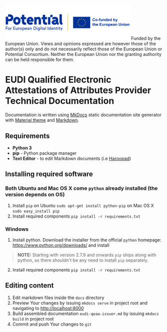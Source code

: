<img src="docs/potential_logo.png" alt="Potential. For European Digital Identity. Co-funded by the European Union."  style="width: 400px;"/>
Funded by the European Union. Views and opinions expressed are however those of the author(s) only and do not
necessarily reflect those of the European Union or Potential Consortium. Neither the European Union nor the granting
authority can be held responsible for them.

# EUDI Qualified Electronic Attestations of Attributes Provider Technical Documentation

Documentation is written using [MkDocs](http://www.mkdocs.org/) static documentation site generator
with [Material theme](https://squidfunk.github.io/mkdocs-material/)
and [Markdown](https://daringfireball.net/projects/markdown/).

## Requirements

* **Python 3**
* **pip** - Python package manager
* **Text Editor** - to edit Markdown documents (i.e [Haroopad](http://pad.haroopress.com/#))

## Installing required software

### Both Ubuntu and Mac OS X come `python` already installed (the version depends on OS)

1. Install `pip` on Ubuntu `sudo apt-get install python-pip` on Mac OS X `sudo easy_install pip`
2. Install required components `pip install -r requirements.txt`

### Windows

1. Install python. Download the installer from the official `python` homepage: <https://www.python.org/downloads/> and
   install

> **NOTE:** Starting with version 2.7.9 and onwards `pip` ships along with python, so there shouldn't be any need to
> install `pip` separately.

2. Install required components `pip install -r requirements.txt`

## Editing content

1. Edit markdown files inside the `docs` directory
2. Preview Your changes by issuing `mkdocs serve` in project root and navigating to <http://localhost:8000>
3. Build assembled documentation `eudi-qeaa-issuer.md` by issuing `mkdocs build` in project root 
4. Commit and push Your changes to `git`

